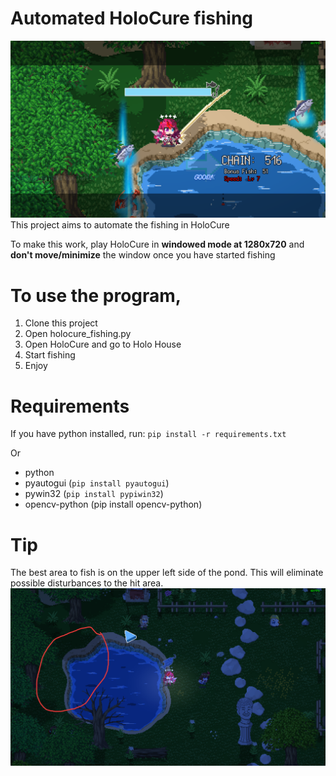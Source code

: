 # Automated HoloCure fishing
![](./Readme_imgs/HighScore.png)
This project aims to automate the fishing in HoloCure

To make this work, play HoloCure in **windowed mode at 1280x720** and **don't move/minimize** the window once you have started fishing

# To use the program, 
1. Clone this project
1. Open holocure_fishing.py
1. Open HoloCure and go to Holo House
1. Start fishing
1. Enjoy

# Requirements
If you have python installed, run:
`pip install -r requirements.txt`

Or

* python
* pyautogui (`pip install pyautogui`)
* pywin32 (`pip install pypiwin32`)
* opencv-python (pip install opencv-python)

# Tip
The best area to fish is on the upper left side of the pond.
This will eliminate possible disturbances to the hit area.
![](./Readme_imgs/BestArea.png)


